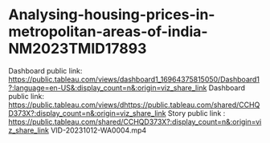 # Analysing-housing-prices-in-metropolitan-areas-of-india-NM2023TMID17893
Dashboard public link:  https://public.tableau.com/views/dashboard1_16964375815050/Dashboard1?:language=en-US&:display_count=n&:origin=viz_share_link
Dashboard public link: https://public.tableau.com/views/dhttps://public.tableau.com/shared/CCHQD373X?:display_count=n&:origin=viz_share_link
Story public link : https://public.tableau.com/shared/CCHQD373X?:display_count=n&:origin=viz_share_link
VID-20231012-WA0004.mp4
